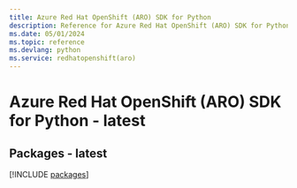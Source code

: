 ```yaml
---
title: Azure Red Hat OpenShift (ARO) SDK for Python
description: Reference for Azure Red Hat OpenShift (ARO) SDK for Python
ms.date: 05/01/2024
ms.topic: reference
ms.devlang: python
ms.service: redhatopenshift(aro)
---
```

# Azure Red Hat OpenShift (ARO) SDK for Python - latest
## Packages - latest
[!INCLUDE [packages](red-hat-openshift-(aro)-index.md)]